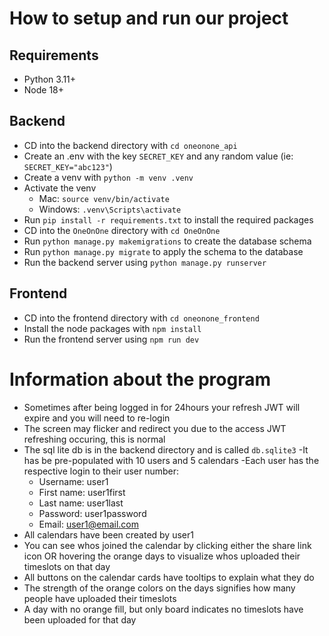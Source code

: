# How to setup and run our project
## Requirements
- Python 3.11+
- Node 18+

## Backend
- CD into the backend directory with `cd oneonone_api`
- Create an .env with the key `SECRET_KEY` and any random value (ie: `SECRET_KEY="abc123"`)
- Create a venv with `python -m venv .venv`
- Activate the venv
  - Mac: `source venv/bin/activate`
  - Windows: `.venv\Scripts\activate`
- Run `pip install -r requirements.txt` to install the required packages
- CD into the `OneOnOne` directory with `cd OneOnOne`
- Run `python manage.py makemigrations` to create the database schema
- Run `python manage.py migrate` to apply the schema to the database
- Run the backend server using `python manage.py runserver`

## Frontend
- CD into the frontend directory with `cd oneonone_frontend`
- Install the node packages with `npm install`
- Run the frontend server using `npm run dev`

# Information about the program
- Sometimes after being logged in for 24hours your refresh JWT will expire and you will need to re-login
- The screen may flicker and redirect you due to the access JWT refreshing occuring, this is normal
- The sql lite db is in the backend directory and is called `db.sqlite3`
  -It has be pre-populated with 10 users and 5 calendars
  -Each user has the respective login to their user number:
    - Username: user1
    - First name: user1first
    - Last name: user1last
    - Password: user1password
    - Email: user1@email.com
- All calendars have been created by user1
- You can see whos joined the calendar by clicking either the share link icon OR hovering the orange days to visualize whos uploaded their timeslots on that day
- All buttons on the calendar cards have tooltips to explain what they do
- The strength of the orange colors on the days signifies how many people have uploaded their timeslots
- A day with no orange fill, but only board indicates no timeslots have been uploaded for that day


